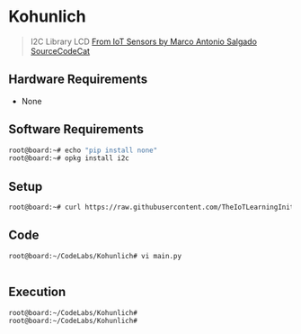 # Kohunlich

> I2C Library LCD [From IoT Sensors by Marco Antonio Salgado SourceCodeCat](https://theiotlearninginitiative.gitbooks.io/internetofthingssensors/content/)

## Hardware Requirements

- None

## Software Requirements

```sh
root@board:~# echo "pip install none"
root@board:~# opkg install i2c
```

## Setup

```sh
root@board:~# curl https://raw.githubusercontent.com/TheIoTLearningInitiative/CodeLabs/master/Chacmultun/setup.sh -o - | sh
```

## Code

```sh
root@board:~/CodeLabs/Kohunlich# vi main.py
```

```python

```

## Execution

```sh
root@board:~/CodeLabs/Kohunlich# 
root@board:~/CodeLabs/Kohunlich# 
```